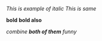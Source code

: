 *This is example of italic*
_This is same_

**bold**
__bold also__

_combine **both of them** funny_

